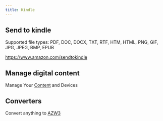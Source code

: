 ```yaml
---
title: Kindle
---
```


## Send to kindle

Supported file types: PDF, DOC, DOCX, TXT, RTF, HTM, HTML, PNG, GIF, JPG, JPEG, BMP, EPUB

https://www.amazon.com/sendtokindle

## Manage digital content

Manage Your [Content](https://www.amazon.com/hz/mycd/digital-console/contentlist/pdocs) and Devices

## Converters

Convert anything to [AZW3](https://convertio.co/azw3-converter/)
